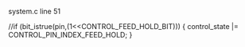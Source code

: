 
system.c line 51      

//if (bit_istrue(pin,(1<<CONTROL_FEED_HOLD_BIT))) { control_state |= CONTROL_PIN_INDEX_FEED_HOLD; }
